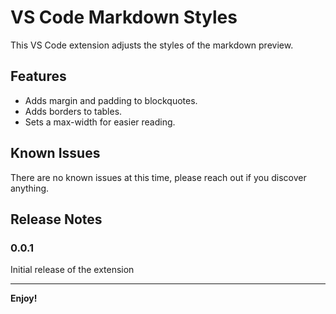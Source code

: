 # VS Code Markdown Styles

This VS Code extension adjusts the styles of the markdown preview.

## Features

- Adds margin and padding to blockquotes.
- Adds borders to tables.
- Sets a max-width for easier reading.

## Known Issues

There are no known issues at this time, please reach out if you discover anything.

## Release Notes

### 0.0.1

Initial release of the extension

---

**Enjoy!**
